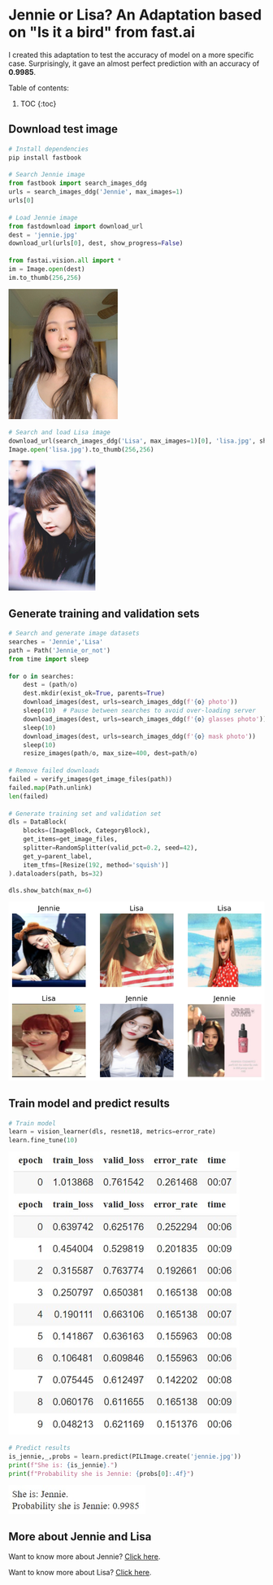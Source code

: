 # Jennie or Lisa? An Adaptation based on "Is it a bird" from fast.ai

I created this adaptation to test the accuracy of model on a more specific case. Surprisingly, it gave an almost perfect prediction with an accuracy of **0.9985**.

Table of contents:
1. TOC
{:toc}

## Download test image
```python
# Install dependencies
pip install fastbook

# Search Jennie image
from fastbook import search_images_ddg
urls = search_images_ddg('Jennie', max_images=1)
urls[0]

# Load Jennie image
from fastdownload import download_url
dest = 'jennie.jpg'
download_url(urls[0], dest, show_progress=False)

from fastai.vision.all import *
im = Image.open(dest)
im.to_thumb(256,256)
```
![Jennie image](/images/jennie_img.png)

```python
# Search and load Lisa image
download_url(search_images_ddg('Lisa', max_images=1)[0], 'lisa.jpg', show_progress=False)
Image.open('lisa.jpg').to_thumb(256,256)
```
![Lisa image](/images/lisa_img.png)

## Generate training and validation sets
```python
# Search and generate image datasets
searches = 'Jennie','Lisa'
path = Path('Jennie_or_not')
from time import sleep

for o in searches:
    dest = (path/o)
    dest.mkdir(exist_ok=True, parents=True)
    download_images(dest, urls=search_images_ddg(f'{o} photo'))
    sleep(10)  # Pause between searches to avoid over-loading server
    download_images(dest, urls=search_images_ddg(f'{o} glasses photo'))
    sleep(10)
    download_images(dest, urls=search_images_ddg(f'{o} mask photo'))
    sleep(10)
    resize_images(path/o, max_size=400, dest=path/o)

# Remove failed downloads
failed = verify_images(get_image_files(path))
failed.map(Path.unlink)
len(failed)

# Generate training set and validation set
dls = DataBlock(
    blocks=(ImageBlock, CategoryBlock), 
    get_items=get_image_files, 
    splitter=RandomSplitter(valid_pct=0.2, seed=42),
    get_y=parent_label,
    item_tfms=[Resize(192, method='squish')]
).dataloaders(path, bs=32)

dls.show_batch(max_n=6)
```
![Jennie Lisa image](/images/jennie_lisa_img.png)

## Train model and predict results
```python
# Train model
learn = vision_learner(dls, resnet18, metrics=error_rate)
learn.fine_tune(10)
```
![Jennie or Lisa image](/images/jennie_or_lisa.jpg)

```python
# Predict results
is_jennie,_,probs = learn.predict(PILImage.create('jennie.jpg'))
print(f"She is: {is_jennie}.")
print(f"Probability she is Jennie: {probs[0]:.4f}")
```
![Jennie or Lisa image](/images/jennie_or_lisa(2).jpg)

## More about Jennie and Lisa
Want to know more about Jennie? [Click here](https://en.wikipedia.org/wiki/Jennie_(singer)).

Want to know more about Lisa? [Click here](https://en.wikipedia.org/wiki/Lisa_(rapper)).
